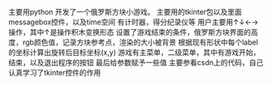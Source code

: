 主要用python 开发了一个俄罗斯方块小游戏。
主要用的tkinter包以及里面messagebox控件，以及time空间
有计时器，得分纪录仪等
用户主要用↑↓←→操作，其中↑是操作积木变换形态
设置了游戏结束的条件，俄罗斯方块界面的高度，rgb颜色值，记录方块参考点，渲染的大小被背景
根据现有形状中每个label的坐标计算出旋转后目标坐标(x,y)
游戏有主菜单，二级菜单，其中有游戏开始，结束，以及退出程序的按钮
最后给参数赋予一些值
主要参看csdn上的代码，自己认真学习了tkinter控件的作用
